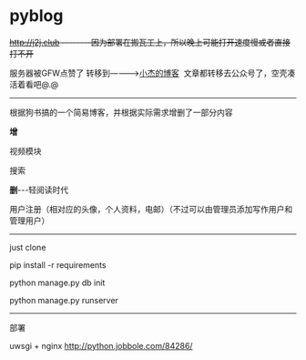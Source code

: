 # pyblog

~~<a href=http://j2j.club target="_blank">http://j2j.club</a> --------因为部署在搬瓦工上，所以晚上可能打开速度慢或者直接打不开~~ 

服务器被GFW点赞了 转移到————><a href=http://39.108.228.220:8000/ target="_blank">小杰的博客</a>  文章都转移去公众号了，空壳凑活着看吧@.@

----------------------

根据狗书搞的一个简易博客，并根据实际需求增删了一部分内容

**增**

视频模块

搜索

**删**---轻阅读时代

用户注册（相对应的头像，个人资料，电邮）（不过可以由管理员添加写作用户和管理用户）

---------------------------
just clone

pip install -r requirements

python manage.py db init

python manage.py runserver

-------------
部署

uwsgi + nginx 
http://python.jobbole.com/84286/

